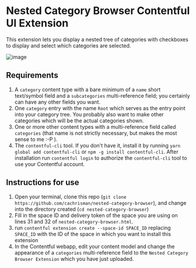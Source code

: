 # Nested Category Browser Contentful UI Extension

This extension lets you display a nested tree of categories with checkboxes to display and select which categories are selected.

![image](https://user-images.githubusercontent.com/6521666/36640958-3fde764a-1a7c-11e8-929b-56574bb6bec0.png)

## Requirements

1. A `category` content type with a bare minimum of a `name` short text/symbol field and a `subcategories` multi-reference field; you certainly can have any other fields you want.
1. One `category` entry with the name `Root` which serves as the entry point into your category tree. You probably also want to make other categories which will be the actual categories shown.
1. One or more other content types with a multi-reference field called `categories` (that name is not strictly necessary, but makes the most sense to me :-P ).
1. The `contentful-cli` tool. If you don't have it, install it by running `yarn global add contentful-cli` or `npm -g install contentful-cli`. After installation run `contentful login` to authorize the `contentful-cli` tool to use your Contentful account.

## Instructions for use

1. Open your terminal, clone this repo (`git clone https://github.com/cachrisman/nested-category-browser`), and change into the directory created (`cd nested-category-browser`)
1. Fill in the space ID and delivery token of the space you are using on lines 31 and 32 of `nested-category-browser.html`.
1. run `contentful extension create --space-id SPACE_ID` replacing `SPACE_ID` with the ID of the space in which you want to install this extension
1. In the Contentful webapp, edit your content model and change the appearance of a `categories` multi-reference field to the `Nested Category Browser Extension` which you have just uploaded.
